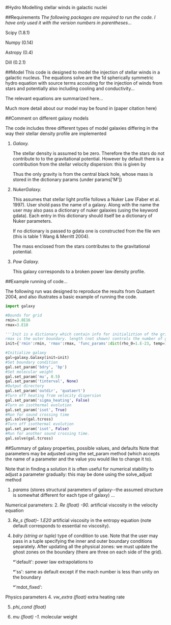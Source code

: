 #Hydro
Modelling stellar winds in galactic nuclei


##Requirements
*The following packages are required to run the code. I have only used it with the version numbers in parentheses...*

Scipy (1.8.1)

Numpy (0.14)

Astropy (0.4)

Dill (0.2.1)


##Model 
This code is designed to model the injection of stellar winds in a galactic nucleus. The equations solve are the 1d spherically symmetric hydro equation with source terms accouting for the injection of winds from stars and potentially also including cooling and conductivity...

The relevant equations are summarized here...

Much more detail about our model may be found in (paper citation here)

##Comment on different galaxy models

The code includes three different types of model galaxies  differing in the way their stellar density profile are implemented

1. *Galaxy.* 

	The stellar density is assumed to be zero. Therefore 	the the stars do not contribute to to the 	gravitational potential. However by default there is a contribution from the stellar velocity dispersion: this is given by
 

	Thus the only gravity is from the central black hole, whose mass is stored in the dictionary params 	(under params['M'])


2. *NukerGalaxy.*

	 This assumes that stellar light profile follows a 	Nuker Law (Faber et al. 1997). User shold pass the 	name of a galaxy.  Along with the name the user may 	also pass a dictionary of nuker galaxies (using the 	keyword gdata). Each entry in this dictionary should 	itself be a dictionary of Nuker parameters.
 
	 If no dictionary is passed to gdata one is constructed from the file wm (this is table 1 Wang & Merritt 2004).

	The mass enclosed from the stars contributes to the 	gravitational potential. 

3. *Pow Galaxy.* 

	This galaxy corresponds to a broken power law 	density profile. 

##Example running of code...

The following run was designed to reproduce the results from Quataert 2004, and also illustrates a basic example of running the code.

```python
import galaxy

#Bounds for grid
rmin=3.8E16
rmax=3.E18

'''Init is a dictionary which contain info for initializtion of the grid: rmin is the inner boundary,
rmax is the outer boundary. length (not shown) controls the number of grid points. func_params contain parameters to be passes to the initialization function ''' 
init={'rmin':rmin, 'rmax':rmax, 'func_params':dict(rho_0=1.E-23, temp=1.E7, n=0.)}

#Initialize galaxy
gal=galaxy.Galaxy(init=init)
#Set boundary condition
gal.set_param('bdry', 'bp')
#Set molecular weight 
gal.set_param('mu', 0.5)
gal.set_param('tinterval', None)
#Output directory
gal.set_param('outdir', 'quataert')
#Turn off heating from velocity dispersion
gal.set_param('sigma_heating', False)
#Turn on isothermal evolution
gal.set_param('isot', True)
#Run for sound crossing time
gal.solve(gal.tcross)
#Turn off isothermal evolution
gal.set_param('isot', False)
#Run for another sound crossing time.
gal.solve(gal.tcross)
```

##Summary of galaxy properties, possible values, and defaults
Note that parameters may be adjusted using the set_param method (which accepts the name of a parameter and the value you would like to change it to). 

Note that in finding a solution it is often useful for numerical stability to adjust a parameter gradually: this may be done using the solve_adjust method 


1. *params* (stores structural parameters of galaxy--the assumed structure is somewhat different for each type of galaxy) ...


Numerical parameters:
2. *Re (float) -90.* artificial viscosity in the velocity equation
 
3. *Re_s (float)- 1.E20* artificial viscosity in the entropy equation (note default corresponds to essential no viscosity).

4. *bdry (string or tuple)* type of condition to use. Note that the user may pass in a tuple specifying the inner and outer boundary conditions separately. After updating all the physical zones: we must update the ghost zones on the boundary (there are three on each side of the grid). 

	*'default': power law extrapolations to 
	
	*'ss': same as default except if the mach number is less than unity on the boundary 
	
	*'mdot_fixed': 

Physics parameters
4. *vw_extra (float)* extra heating rate
 
5. *phi_cond (float)* 

6. *mu (float) -1.* molecular weight
